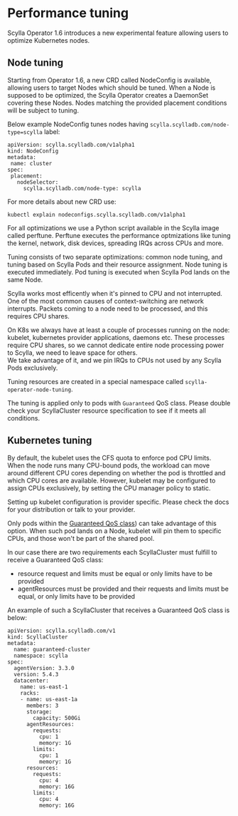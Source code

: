 # Performance tuning

Scylla Operator 1.6 introduces a new experimental feature allowing users to optimize Kubernetes nodes.

## Node tuning

Starting from Operator 1.6, a new CRD called NodeConfig is available, allowing users to target Nodes which should be tuned.
When a Node is supposed to be optimized, the Scylla Operator creates a DaemonSet covering these Nodes.
Nodes matching the provided placement conditions will be subject to tuning.

Below example NodeConfig tunes nodes having `scylla.scylladb.com/node-type=scylla` label:
```
apiVersion: scylla.scylladb.com/v1alpha1
kind: NodeConfig
metadata:
 name: cluster
spec:
 placement:
   nodeSelector:
     scylla.scylladb.com/node-type: scylla
```
For more details about new CRD use:
```
kubectl explain nodeconfigs.scylla.scylladb.com/v1alpha1
```

For all optimizations we use a Python script available in the Scylla image called perftune. 
Perftune executes the performance optmizations like tuning the kernel, network, disk devices, spreading IRQs across CPUs and more.

Tuning consists of two separate optimizations: common node tuning, and tuning based on Scylla Pods and their resource assignment.
Node tuning is executed immediately. Pod tuning is executed when Scylla Pod lands on the same Node.

Scylla works most efficently when it's pinned to CPU and not interrupted. 
One of the most common causes of context-switching are network interrupts. Packets coming to a node need to be processed, 
and this requires CPU shares.  

On K8s we always have at least a couple of processes running on the node: kubelet, kubernetes provider applications, daemons etc. 
These processes require CPU shares, so we cannot dedicate entire node processing power to Scylla, we need to leave space for others.  
We take advantage of it, and we pin IRQs to CPUs not used by any Scylla Pods exclusively.

Tuning resources are created in a special namespace called `scylla-operator-node-tuning`.

The tuning is applied only to pods with `Guaranteed` QoS class. Please double check your ScyllaCluster resource specification
to see if it meets all conditions.

## Kubernetes tuning

By default, the kubelet uses the CFS quota to enforce pod CPU limits.  
When the node runs many CPU-bound pods, the workload can move around different CPU cores depending on whether the pod 
is throttled and which CPU cores are available.
However, kubelet may be configured to assign CPUs exclusively, by setting the CPU manager policy to static.

Setting up kubelet configuration is provider specific. Please check the docs for your distribution or talk to your
provider.

Only pods within the [Guaranteed QoS class](https://kubernetes.io/docs/tasks/configure-pod-container/quality-service-pod/#create-a-pod-that-gets-assigned-a-qos-class-of-guaranteed)) can take advantage of this option. 
When such pod lands on a Node, kubelet will pin them to specific CPUs, and those won't be part of the shared pool.

In our case there are two requirements each ScyllaCluster must fulfill to receive a Guaranteed QoS class:
* resource request and limits must be equal or only limits have to be provided
* agentResources must be provided and their requests and limits must be equal, or only limits have to be provided

An example of such a ScyllaCluster that receives a Guaranteed QoS class is below:

```
apiVersion: scylla.scylladb.com/v1
kind: ScyllaCluster
metadata:
  name: guaranteed-cluster
  namespace: scylla
spec:
  agentVersion: 3.3.0
  version: 5.4.3
  datacenter:
    name: us-east-1
    racks:
    - name: us-east-1a
      members: 3
      storage:
        capacity: 500Gi
      agentResources:
        requests:
          cpu: 1
          memory: 1G
        limits:
          cpu: 1
          memory: 1G
      resources:
        requests:
          cpu: 4
          memory: 16G
        limits:
          cpu: 4
          memory: 16G
```
